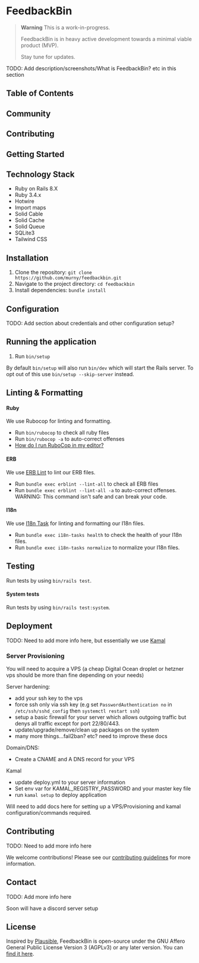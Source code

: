 # FeedbackBin

> **Warning**
> This is a work-in-progress.
>
> FeedbackBin is in heavy active development towards a minimal viable product (MVP).
>
> Stay tune for updates.

TODO: Add description/screenshots/What is FeedbackBin? etc in this section

## Table of Contents

## Community

## Contributing

## Getting Started

## Technology Stack

* Ruby on Rails 8.X
* Ruby 3.4.x
* Hotwire
* Import maps
* Solid Cable
* Solid Cache
* Solid Queue
* SQLite3
* Tailwind CSS

## Installation
1. Clone the repository: `git clone https://github.com/murny/feedbackbin.git`
2. Navigate to the project directory: `cd feedbackbin`
3. Install dependencies: `bundle install`

## Configuration

TODO: Add section about credentials and other configuration setup?

## Running the application

1. Run `bin/setup`

By default `bin/setup` will also run `bin/dev` which will start the Rails server. To opt out of this use `bin/setup --skip-server` instead.

## Linting & Formatting

#### Ruby

We use Rubocop for linting and formatting.
- Run `bin/rubocop` to check all ruby files
- Run `bin/rubocop -a` to auto-correct offenses
- [How do I run RuboCop in my editor?](https://docs.rubocop.org/rubocop/1.25/integration_with_other_tools.html#editor-integration)

#### ERB

We use [ERB Lint](https://github.com/Shopify/erb-lint) to lint our ERB files.
- Run `bundle exec erblint --lint-all` to check all ERB files
- Run `bundle exec erblint --lint-all -a` to auto-correct offenses. WARNING: This command isn't safe and can break your code.

#### I18n

We use [I18n Task](https://github.com/glebm/i18n-tasks) for linting and formatting our I18n files.
- Run `bundle exec i18n-tasks health` to check the health of your I18n files.
- Run `bundle exec i18n-tasks normalize` to normalize your I18n files.

## Testing

Run tests by using `bin/rails test`.

#### System tests

Run tests by using `bin/rails test:system`.

## Deployment
TODO: Need to add more info here, but essentially we use [Kamal](https://github.com/basecamp/kamal)

### Server Provisioning

You will need to acquire a VPS (a cheap Digital Ocean droplet or hetzner vps should be more than fine depending on your needs)

Server hardening:
 - add your ssh key to the vps
 - force ssh only via ssh key (e.g set `PasswordAuthentication no` in `/etc/ssh/sshd_config` then `systemctl restart ssh`)
 - setup a basic firewall for your server which allows outgoing traffic but denys all traffic except for port 22/80/443.
 - update/upgrade/remove/clean up packages on the system
 - many more things...fail2ban? etc? need to improve these docs

Domain/DNS:
- Create a CNAME and A DNS record for your VPS

Kamal
- update deploy.yml to your server information
- Set env var for KAMAL_REGISTRY_PASSWORD and your master key file
- run `kamal setup` to deploy application

Will need to add docs here for setting up a VPS/Provisioning and kamal configuration/commands required.

## Contributing
TODO: Need to add more info here

We welcome contributions! Please see our [contributing guidelines](CONTRIBUTING.md) for more information.


## Contact
TODO: Add more info here

Soon will have a discord server setup

## License

Inspired by [Plausible](https://plausible.io/blog/open-source-licenses), FeedbackBin is open-source under the GNU Affero General Public License Version 3 (AGPLv3) or any later version. You can [find it here](https://github.com/murny/feedbackbin/blob/main/LICENSE.md).
